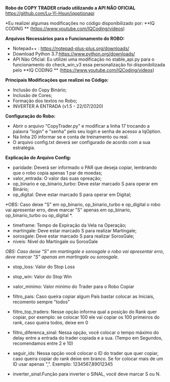 
**Robo de COPY TRADER criado utilizando a API NÃO OFICIAL** https://github.com/Lu-Yi-Hsun/iqoptionapi

*Eu realizei algumas modificações no código disponibilizado por: **IQ CODING **  (https://www.youtube.com/IQCoding/videos)

**Arquivos Necessários para o Funcionamento do ROBO:**
- Notepad++ : https://notepad-plus-plus.org/downloads/
- Download Python 3.7:https://www.python.org/downloads/
- API Não Oficial: Eu utilizei uma modificação no stable_api.py para o funcionamento do check_win_v3 essa personalização foi disponibilizada pelo **IQ CODING **  (https://www.youtube.com/IQCoding/videos)

**Principais Modificações que realizei no Código:**
- Inclusão do Copy Binário;
- Inclusão de Cores;
- Formação dos textos no Robo;
- INVERTER A ENTRADA (v1.5 - 22/07/2020)

**Configuração do Robo:**
- Abrir o arquivo "CopyTrader.py" e modificar a linha 17 trocando a palavra "login" e "senha" pelo seu login e senha de acesso a IqOption.
- Na linha 20 informar se e conta de treinamento ou real.
- O arquivo config.txt deverá ser configurado de acordo com a sua estratégia. 

**Explicação do Arquivo Config:**
- paridade: Deverá ser informado o PAR que deseja copiar, lembrando que o robo copia apenas 1 par de moedas;
- valor_entrada: O valor das suas opreação;
- op_binario e op_binario_turbo: Deve estar marcado S para operar em Binário;
- op_digital: Deve estar marcado S para operar em Digital;

*OBS: Caso deixe "S" em op_binario, op_binario_turbo e op_digital o robo vai apresentar erro, deve marcar "S" apenas em op_binario, op_binario_turbo ou op_digital *.

- timeframe: Tempo de Expiração da Vela na Operação;
- martingale: Deve estar marcado S para realizar Martingale;
- sorosgale: Deve estar marcado S para realizar SorosGale;
- niveis: Nivel do Martingale ou SorosGale

*OBS: Caso deixe "S" em martingale e sorosgale o robo vai apresentar erro, deve marcar "S" apenas em martingale ou sorosgale*.

- stop_loss: Valor do Stop Loss
- stop_win: Valor do Stop Win

- valor_minimo: Valor minimo do Trader para o Robo Copiar
- filtro_pais: Caso queira copiar algum País bastar colocar as Iniciais, recomento sempre "todos"
- filtro_top_traders: Nesse opção informa qual a posição do Rank quer copiar, por exemplo: se colocar 100 ele vai copiar os 100 primeiros do rank, caso queira todos, deixe em 0
- filtro_diferenca_sinal: Nessa opção, você colocar o tempo máximo do delay entre a entrada do trader copiada e a sua. (Tempo em Segundos, recomendamos entre 2 e 10)
- seguir_ids: Nessa opção você colocar o ID do trader que quer copiar, caso queira copiar do rank deixe em branco. Se for colocar mais de um ID usar apenas ",". Exemplo: 1234567,89012345
- inverter_sinal:Função para inverter o SINAL, você deve marcar S ou N. 

